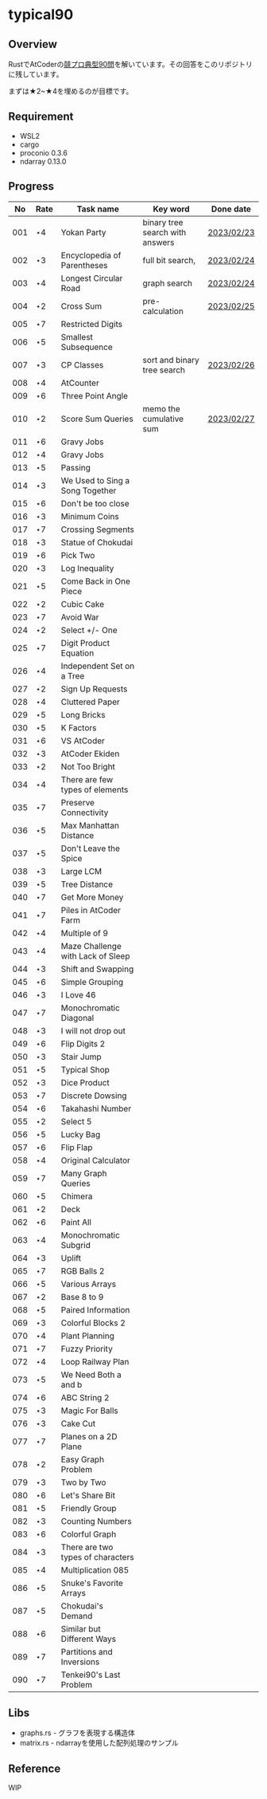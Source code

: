 # typical90

## Overview

RustでAtCoderの[競プロ典型90問](https://atcoder.jp/contests/typical90/tasks)を解いています。その回答をこのリポジトリに残しています。

まずは★2~★4を埋めるのが目標です。

## Requirement

- WSL2
- cargo
- proconio 0.3.6
- ndarray 0.13.0

## Progress

| No  | Rate | Task name                         | Key word                        | Done date                                                                                 |
| --- | ---- | --------------------------------- | ------------------------------- | ----------------------------------------------------------------------------------------- |
| 001 | ⋆4   | Yokan Party                       | binary tree search with answers | [2023/02/23](https://github.com/tm-hack/typical90/blob/master/src/proublems/task001.rs)   |
| 002 | ⋆3   | Encyclopedia of Parentheses       | full bit search,                | [2023/02/24](https://github.com/tm-hack/typical90/blob/master/src/proublems/task002.rs)   |
| 003 | ⋆4   | Longest Circular Road             | graph search                    | [2023/02/24](https://github.com/tm-hack/typical90/blob/master/src/proublems/task003.rs)   |
| 004 | ⋆2   | Cross Sum                         | pre-calculation                 | [2023/02/25](https://github.com/tm-hack/typical90/blob/master/src/proublems/task004.rs)   |
| 005 | ⋆7   | Restricted Digits                 |                                 |                                                                                           |
| 006 | ⋆5   | Smallest Subsequence              |                                 |                                                                                           |
| 007 | ⋆3   | CP Classes                        | sort and binary tree search     | [2023/02/26](https://github.com/tm-hack/typical90/blob/master/src/proublems/task007.rs)   |
| 008 | ⋆4   | AtCounter                         |                                 |                                                                                           |
| 009 | ⋆6   | Three Point Angle                 |                                 |                                                                                           |
| 010 | ⋆2   | Score Sum Queries                 | memo the cumulative sum         | [2023/02/27](<https://github.com/tm-hack/typical90/blob/master/src/proublems/task010.rs>) |
| 011 | ⋆6   | Gravy Jobs                        |                                 |                                                                                           |
| 012 | ⋆4   | Gravy Jobs                        |                                 |                                                                                           |
| 013 | ⋆5   | Passing                           |                                 |                                                                                           |
| 014 | ⋆3   | We Used to Sing a Song Together   |                                 |                                                                                           |
| 015 | ⋆6   | Don't be too close                |                                 |                                                                                           |
| 016 | ⋆3   | Minimum Coins                     |                                 |                                                                                           |
| 017 | ⋆7   | Crossing Segments                 |                                 |                                                                                           |
| 018 | ⋆3   | Statue of Chokudai                |                                 |                                                                                           |
| 019 | ⋆6   | Pick Two                          |                                 |                                                                                           |
| 020 | ⋆3   | Log Inequality                    |                                 |                                                                                           |
| 021 | ⋆5   | Come Back in One Piece            |                                 |                                                                                           |
| 022 | ⋆2   | Cubic Cake                        |                                 |                                                                                           |
| 023 | ⋆7   | Avoid War                         |                                 |                                                                                           |
| 024 | ⋆2   | Select +/- One                    |                                 |                                                                                           |
| 025 | ⋆7   | Digit Product Equation            |                                 |                                                                                           |
| 026 | ⋆4   | Independent Set on a Tree         |                                 |                                                                                           |
| 027 | ⋆2   | Sign Up Requests                  |                                 |                                                                                           |
| 028 | ⋆4   | Cluttered Paper                   |                                 |                                                                                           |
| 029 | ⋆5   | Long Bricks                       |                                 |                                                                                           |
| 030 | ⋆5   | K Factors                         |                                 |                                                                                           |
| 031 | ⋆6   | VS AtCoder                        |                                 |                                                                                           |
| 032 | ⋆3   | AtCoder Ekiden                    |                                 |                                                                                           |
| 033 | ⋆2   | Not Too Bright                    |                                 |                                                                                           |
| 034 | ⋆4   | There are few types of elements   |                                 |                                                                                           |
| 035 | ⋆7   | Preserve Connectivity             |                                 |                                                                                           |
| 036 | ⋆5   | Max Manhattan Distance            |                                 |                                                                                           |
| 037 | ⋆5   | Don't Leave the Spice             |                                 |                                                                                           |
| 038 | ⋆3   | Large LCM                         |                                 |                                                                                           |
| 039 | ⋆5   | Tree Distance                     |                                 |                                                                                           |
| 040 | ⋆7   | Get More Money                    |                                 |                                                                                           |
| 041 | ⋆7   | Piles in AtCoder Farm             |                                 |                                                                                           |
| 042 | ⋆4   | Multiple of 9                     |                                 |                                                                                           |
| 043 | ⋆4   | Maze Challenge with Lack of Sleep |                                 |                                                                                           |
| 044 | ⋆3   | Shift and Swapping                |                                 |                                                                                           |
| 045 | ⋆6   | Simple Grouping                   |                                 |                                                                                           |
| 046 | ⋆3   | I Love 46                         |                                 |                                                                                           |
| 047 | ⋆7   | Monochromatic Diagonal            |                                 |                                                                                           |
| 048 | ⋆3   | I will not drop out               |                                 |                                                                                           |
| 049 | ⋆6   | Flip Digits 2                     |                                 |                                                                                           |
| 050 | ⋆3   | Stair Jump                        |                                 |                                                                                           |
| 051 | ⋆5   | Typical Shop                      |                                 |                                                                                           |
| 052 | ⋆3   | Dice Product                      |                                 |                                                                                           |
| 053 | ⋆7   | Discrete Dowsing                  |                                 |                                                                                           |
| 054 | ⋆6   | Takahashi Number                  |                                 |                                                                                           |
| 055 | ⋆2   | Select 5                          |                                 |                                                                                           |
| 056 | ⋆5   | Lucky Bag                         |                                 |                                                                                           |
| 057 | ⋆6   | Flip Flap                         |                                 |                                                                                           |
| 058 | ⋆4   | Original Calculator               |                                 |                                                                                           |
| 059 | ⋆7   | Many Graph Queries                |                                 |                                                                                           |
| 060 | ⋆5   | Chimera                           |                                 |                                                                                           |
| 061 | ⋆2   | Deck                              |                                 |                                                                                           |
| 062 | ⋆6   | Paint All                         |                                 |                                                                                           |
| 063 | ⋆4   | Monochromatic Subgrid             |                                 |                                                                                           |
| 064 | ⋆3   | Uplift                            |                                 |                                                                                           |
| 065 | ⋆7   | RGB Balls 2                       |                                 |                                                                                           |
| 066 | ⋆5   | Various Arrays                    |                                 |                                                                                           |
| 067 | ⋆2   | Base 8 to 9                       |                                 |                                                                                           |
| 068 | ⋆5   | Paired Information                |                                 |                                                                                           |
| 069 | ⋆3   | Colorful Blocks 2                 |                                 |                                                                                           |
| 070 | ⋆4   | Plant Planning                    |                                 |                                                                                           |
| 071 | ⋆7   | Fuzzy Priority                    |                                 |                                                                                           |
| 072 | ⋆4   | Loop Railway Plan                 |                                 |                                                                                           |
| 073 | ⋆5   | We Need Both a and b              |                                 |                                                                                           |
| 074 | ⋆6   | ABC String 2                      |                                 |                                                                                           |
| 075 | ⋆3   | Magic For Balls                   |                                 |                                                                                           |
| 076 | ⋆3   | Cake Cut                          |                                 |                                                                                           |
| 077 | ⋆7   | Planes on a 2D Plane              |                                 |                                                                                           |
| 078 | ⋆2   | Easy Graph Problem                |                                 |                                                                                           |
| 079 | ⋆3   | Two by Two                        |                                 |                                                                                           |
| 080 | ⋆6   | Let's Share Bit                   |                                 |                                                                                           |
| 081 | ⋆5   | Friendly Group                    |                                 |                                                                                           |
| 082 | ⋆3   | Counting Numbers                  |                                 |                                                                                           |
| 083 | ⋆6   | Colorful Graph                    |                                 |                                                                                           |
| 084 | ⋆3   | There are two types of characters |                                 |                                                                                           |
| 085 | ⋆4   | Multiplication 085                |                                 |                                                                                           |
| 086 | ⋆5   | Snuke's Favorite Arrays           |                                 |                                                                                           |
| 087 | ⋆5   | Chokudai's Demand                 |                                 |                                                                                           |
| 088 | ⋆6   | Similar but Different Ways        |                                 |                                                                                           |
| 089 | ⋆7   | Partitions and Inversions         |                                 |                                                                                           |
| 090 | ⋆7   | Tenkei90's Last Problem           |                                 |                                                                                           |

## Libs

- graphs.rs - グラフを表現する構造体
- matrix.rs - ndarrayを使用した配列処理のサンプル

## Reference

WIP
